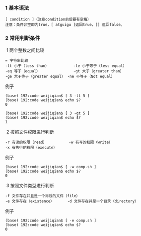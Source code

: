 ### 1 基本语法

```shell
[ condition ]（注意condition前后要有空格）
注意：条件非空即为true，[ atguigu ]返回true，[] 返回false。
```



### 2 常用判断条件

​	1 两个整数之间比较

```
= 字符串比较
-lt 小于（less than）			-le 小于等于（less equal）
-eq 等于（equal）				-gt 大于（greater than）
-ge 大于等于（greater equal）	-ne 不等于（Not equal）
```

例子

```shell
(base) 192:code weijiqian$ [ 3 -lt 5 ]
(base) 192:code weijiqian$ echo $?
0
```

```shell
(base) 192:code weijiqian$ [ 3 -gt 5 ]
(base) 192:code weijiqian$ echo $?
1
```

​	2 按照文件权限进行判断

```
-r 有读的权限（read）			-w 有写的权限（write）
-x 有执行的权限（execute）
```

例子

```shell
(base) 192:code weijiqian$ [ -w comp.sh ]
(base) 192:code weijiqian$ echo $?
0
```

​	3 按照文件类型进行判断

```
-f 文件存在并且是一个常规的文件（file）
-e 文件存在（existence）		-d 文件存在并是一个目录（directory）
```

例子

```shell
(base) 192:code weijiqian$ [ -e comp.sh ]
(base) 192:code weijiqian$ echo $?
0
```

